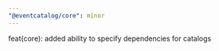 ```yaml
---
"@eventcatalog/core": minor
---
```


feat(core): added ability to specify dependencies for catalogs

